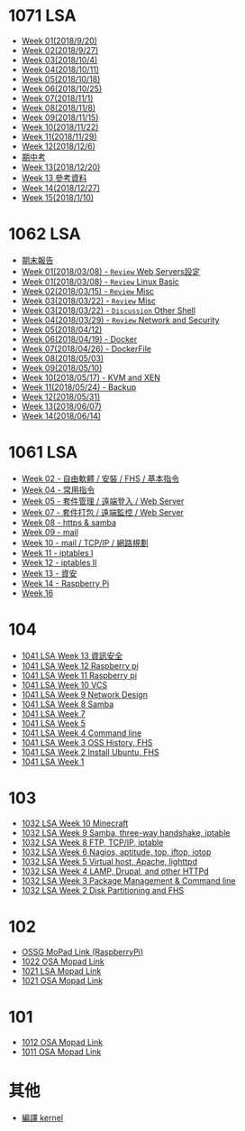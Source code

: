 # 1071 LSA

- [Week 01(2018/9/20)](https://hackmd.io/BPnWASd9T_KJzo9HrKBMew#)
- [Week 02(2018/9/27)](https://hackmd.io/YyYpcB_sS46POMI1WANjxA)
- [Week 03(2018/10/4)](https://hackmd.io/gf5gnyEnR_-31SB2td20dw#104-LSA)
- [Week 04(2018/10/11)](https://hackmd.io/x1wesdqdQb6sKh7Hr_47gA)
- [Week 05(2018/10/18)](https://hackmd.io/FpspyOZfSh6i-Rf1W1vKVw)
- [Week 06(2018/10/25)](https://hackmd.io/P8SMLz_0Txqj4Cu5bFXHIw)
- [Week 07(2018/11/1)](https://hackmd.io/68HWZc3YSIqq2zGa7SVilw#)
- [Week 08(2018/11/8)](https://hackmd.io/HtcfuXtdQReWy7PVG3ObKQ)
- [Week 09(2018/11/15)](https://hackmd.io/_8wNDnIpT1CyuRs3fB6jCQ)
- [Week 10(2018/11/22)](https://hackmd.io/lhcqqjyrQjGu1VB-VHsLGg)
- [Week 11(2018/11/29)](https://hackmd.io/SYDtl4gYQT6VLXkFKBGV-w)
- [Week 12(2018/12/6)](https://hackmd.io/uwapAZ2VTJuYUPH3g5N4Eg)
- [期中考](https://hackmd.io/WwPv7lZzQTOhua25JiEJBQ)
- [Week 13(2018/12/20)](/Q7kXnDBsROqiKyy1yeMqyA)
- [Week 13 參考資料](https://hackmd.io/s/BkSr20gqf)
- [Week 14(2018/12/27)](/y6iTvlAyQSSz_j0RoTbMEA)
- [Week 15(2018/1/10)](https://hackmd.io/VqkgTefjTp-cuVPrQaPt4g?view#)

# 1062 LSA

- [期末報告](https://docs.google.com/spreadsheets/d/1Vjsg5ydLNl2gbcCspW7Rmt1iAoP7y7LualXgdcy7Vr0/edit?usp=sharing)
- [Week 01(2018/03/08) - `Review` Web Servers設定](/F42PsnBpTCyJgSPEoNC9vQ)
- [Week 01(2018/03/08) - `Review` Linux Basic](/n5Bibm_NRSek-EQw6sh6Gw?both)
- [Week 02(2018/03/15) - `Review` Misc](https://hackmd.io/JljWyV5LQ8WcOHVrPzVDxg?both)
- [Week 03(2018/03/22) - `Review` Misc](https://hackmd.io/aSYsJ97MRfa5c5x4bG0gbw)
- [Week 03(2018/03/22) - `Discussion` Other Shell](/OBLI7fAXROWhOTF2JasG4Q#)
- [Week 04(2018/03/29) - `Review` Network and Security](https://hackmd.io/bCE6VIk5RmupwDUtNEdssg)
- [Week 05(2018/04/12)](https://hackmd.io/s_HW2w7ZT2-hrL1wPOwpPg)
- [Week 06(2018/04/19) - Docker](https://hackmd.io/Tb5Awr6mTNS0X0a5_Sl_uw)
- [Week 07(2018/04/26) - DockerFile](https://hackmd.io/-ocYX9GhQRinaUKq6gPjJA#)
- [Week 08(2018/05/03)](https://hackmd.io/V-zRdzMpQrqUe69-JhNK5Q#)
- [Week 09(2018/05/10)](https://hackmd.io/8UvgqpYSTHWpxlpN_16WZw#)
- [Week 10(2018/05/17) - KVM and XEN](https://hackmd.io/q56DTC7dSeimTbWVy_0saw#)
- [Week 11(2018/05/24) - Backup](https://hackmd.io/s/Bk-BDGEy7)
- [Week 12(2018/05/31)](https://hackmd.io/BrRozNQVR5eP5K4oOh9n7g)
- [Week 13(2018/06/07)](https://hackmd.io/xhFa9y3TQLCsYrL2WMOK5A)
- [Week 14(2018/06/14)](https://hackmd.io/GBYkZdyyS6KwErdGCpZpXQ)

# 1061 LSA

- [Week 02 - 自由軟體 / 安裝 / FHS / 基本指令](1061/Week-2-自由軟體-安裝-FHS-基本指令.md)
- [Week 04 - 常用指令](1061/Week-4-常用指令.md)
- [Week 05 - 套件管理 / 遠端登入 / Web Server](1061/Week-5-套件管理-遠端登入-Web-Server.md)
- [Week 07 - 套件打包 / 遠端監控 / Web Server](1061/week-7-(2017_11_1)-套件打包-遠端監控-Web-Server.md)
- [Week 08 - https & samba](1061/week-8-(2017_11_08)-https-samba.md)
- [Week 09 - mail](1061/week-9-(2017_11_15)-mail.md)
- [Week 10 - mail / TCP/IP / 網路規劃](1061/week-10-(2017_11_22)-mail-TCP_IP-網路規劃.md)
- [Week 11 - iptables I](1061/week-11-(2017_11_29)-iptables.md)
- [Week 12 - iptables II](1061/Week-12.md)
- [Week 13 - 資安](1061/Week-13-(2017_12_13)-資安.md)
- [Week 14 - Raspberry Pi](1061/Week-14-(2017_12_20)-Raspberry-Pi.md)
- [Week 16](1061/Week-16-(2017_01_03).md)

# 104

- [1041 LSA Week 13 資訊安全](1041/Week-13-資訊安全.md)
- [1041 LSA Week 12 Raspberry pi](1041/Week-12-Raspberry-pi.md)
- [1041 LSA Week 11 Raspberry pi](1041/Week-11-Raspberry-pi.md)
- [1041 LSA Week 10 VCS](1041/Week-10-VCS.md)
- [1041 LSA Week 9 Network Design](1041/Week-9-Network-Design.md)
- [1041 LSA Week 8 Samba](1041/Week-8-Samba.md)
- [1041 LSA Week 7](1041/Week7.md)
- [1041 LSA Week 5](1041/Week5.md)
- [1041 LSA Week 4 Command line](1041/Week4-Command-line.md)
- [1041 LSA Week 3 OSS History, FHS](1041/Week-3-OSS-History,-FHS.md)
- [1041 LSA Week 2 Install Ubuntu, FHS](1041/Week-2-Install-Ubuntu,-FHS.md)
- [1041 LSA Week 1](1041/Week-1.md)

# 103

- [1032 LSA Week 10 Minecraft](1032/Week-10-Minecraft.md)
- [1032 LSA Week 9 Samba, three-way handshake, iptable](1032/Week-9-Samba-three-way-handshake-iptable.md)
- [1032 LSA Week 8 FTP, TCP/IP, iptable](1032/Week-8-FTP-TCPIP-iptable.md)
- [1032 LSA Week 6 Nagios, aptitude, top, iftop, iotop](1032/Week-6-Nagios-aptitude-top-iftop-iotop.md)
- [1032 LSA Week 5 Virtual host, Apache, lighttpd](1032/Week-5-Virtual-host-Apache-lighttpd.md)
- [1032 LSA Week 4 LAMP, Drupal, and other HTTPd](1032/Week-4-LAMP-Drupal-and-other-HTTPd.md)
- [1032 LSA Week 3 Package Management & Command line](1032/Week-3-4-Package-Management-Command-line.md)
- [1032 LSA Week 2 Disk Partitioning and FHS](1032/Week-2-3-Disk-Partitioning-and-FHS.md)

# 102

- [OSSG MoPad Link (RaspberryPi)](102/OSSG-MoPad-RaspberryPi.md)
- [1022 OSA Mopad Link](102/1022-OSA-Mopad.md)
- [1021 LSA Mopad Link](102/1021-LSA-Mopad.md)
- [1021 OSA Mopad Link](102/1021-OSA-Mopad.md)

# 101

- [1012 OSA Mopad Link](101/1012-OSA-Mopad.md)
- [1011 OSA Mopad Link](101/1011-OSA-Mopad.md)

# 其他

- [編譯 kernel](/EwIwHGBsDsDMIFoDGsBmBGBAWJ6sJFiWgWAE4ATDac2CgVjCA===)
